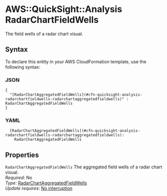 # AWS::QuickSight::Analysis RadarChartFieldWells<a name="aws-properties-quicksight-analysis-radarchartfieldwells"></a>

The field wells of a radar chart visual\.

## Syntax<a name="aws-properties-quicksight-analysis-radarchartfieldwells-syntax"></a>

To declare this entity in your AWS CloudFormation template, use the following syntax:

### JSON<a name="aws-properties-quicksight-analysis-radarchartfieldwells-syntax.json"></a>

```
{
  "[RadarChartAggregatedFieldWells](#cfn-quicksight-analysis-radarchartfieldwells-radarchartaggregatedfieldwells)" : RadarChartAggregatedFieldWells
}
```

### YAML<a name="aws-properties-quicksight-analysis-radarchartfieldwells-syntax.yaml"></a>

```
  [RadarChartAggregatedFieldWells](#cfn-quicksight-analysis-radarchartfieldwells-radarchartaggregatedfieldwells): 
    RadarChartAggregatedFieldWells
```

## Properties<a name="aws-properties-quicksight-analysis-radarchartfieldwells-properties"></a>

`RadarChartAggregatedFieldWells`  <a name="cfn-quicksight-analysis-radarchartfieldwells-radarchartaggregatedfieldwells"></a>
The aggregated field wells of a radar chart visual\.  
*Required*: No  
*Type*: [RadarChartAggregatedFieldWells](aws-properties-quicksight-analysis-radarchartaggregatedfieldwells.md)  
*Update requires*: [No interruption](https://docs.aws.amazon.com/AWSCloudFormation/latest/UserGuide/using-cfn-updating-stacks-update-behaviors.html#update-no-interrupt)